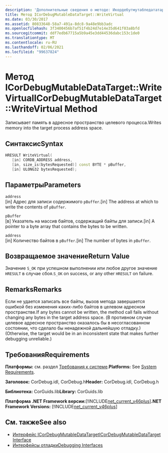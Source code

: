 ```yaml
---
description: 'Дополнительные сведения о методе: Икордебугмутабледататаржет:: WriteVirtual'
title: Метод ICorDebugMutableDataTarget::WriteVirtual
ms.date: 03/30/2017
ms.assetid: 80833648-58a7-491a-8dc8-9a48e9bb3adc
ms.openlocfilehash: 3f3400456b7af51f4b24d7e14e35d641f03a8bfd
ms.sourcegitcommit: ddf7edb67715a5b9a45e3dd44536dabc153c1de0
ms.translationtype: MT
ms.contentlocale: ru-RU
ms.lasthandoff: 02/06/2021
ms.locfileid: "99637824"
---
```

# <a name="icordebugmutabledatatargetwritevirtual-method"></a><span data-ttu-id="c2fba-103">Метод ICorDebugMutableDataTarget::WriteVirtual</span><span class="sxs-lookup"><span data-stu-id="c2fba-103">ICorDebugMutableDataTarget::WriteVirtual Method</span></span>

<span data-ttu-id="c2fba-104">Записывает память в адресное пространство целевого процесса.</span><span class="sxs-lookup"><span data-stu-id="c2fba-104">Writes memory into the target process address space.</span></span>  
  
## <a name="syntax"></a><span data-ttu-id="c2fba-105">Синтаксис</span><span class="sxs-lookup"><span data-stu-id="c2fba-105">Syntax</span></span>  
  
```cpp  
HRESULT WriteVirtual(  
   [in] CORDB_ADDRESS address,  
   [in, size_is(bytesRequested)] const BYTE * pBuffer,  
   [in] ULONG32 bytesRequested);  
```  
  
## <a name="parameters"></a><span data-ttu-id="c2fba-106">Параметры</span><span class="sxs-lookup"><span data-stu-id="c2fba-106">Parameters</span></span>  

 `address`  
 <span data-ttu-id="c2fba-107">[in] Адрес для записи содержимого `pBuffer`.</span><span class="sxs-lookup"><span data-stu-id="c2fba-107">[in] The address at which to write the contents of `pBuffer`.</span></span>  
  
 `pBuffer`  
 <span data-ttu-id="c2fba-108">[в] Указатель на массив байтов, содержащий байты для записи.</span><span class="sxs-lookup"><span data-stu-id="c2fba-108">[in] A pointer to a byte array that contains the bytes to be written.</span></span>  
  
 `address`  
 <span data-ttu-id="c2fba-109">[in] Количество байтов в `pBuffer`.</span><span class="sxs-lookup"><span data-stu-id="c2fba-109">[in] The number of bytes in `pBuffer`.</span></span>  
  
## <a name="return-value"></a><span data-ttu-id="c2fba-110">Возвращаемое значение</span><span class="sxs-lookup"><span data-stu-id="c2fba-110">Return Value</span></span>  

 <span data-ttu-id="c2fba-111">Значение `S_OK` при успешном выполнении или любое другое значение `HRESULT` в случае сбоя.</span><span class="sxs-lookup"><span data-stu-id="c2fba-111">`S_OK` on success, or any other `HRESULT` on failure.</span></span>  
  
## <a name="remarks"></a><span data-ttu-id="c2fba-112">Remarks</span><span class="sxs-lookup"><span data-stu-id="c2fba-112">Remarks</span></span>  

 <span data-ttu-id="c2fba-113">Если не удается записать все байты, вызов метода завершается ошибкой без изменения каких-либо байтов в целевом адресном пространстве.</span><span class="sxs-lookup"><span data-stu-id="c2fba-113">If any bytes cannot be written, the method call fails without changing any bytes in the target address space.</span></span> <span data-ttu-id="c2fba-114">(В противном случае целевое адресное пространство оказалось бы в несогласованном состоянии, что сделало бы ненадежной дальнейшую отладку.)</span><span class="sxs-lookup"><span data-stu-id="c2fba-114">(Otherwise, the target would be in an inconsistent state that makes further debugging unreliable.)</span></span>  
  
## <a name="requirements"></a><span data-ttu-id="c2fba-115">Требования</span><span class="sxs-lookup"><span data-stu-id="c2fba-115">Requirements</span></span>  

 <span data-ttu-id="c2fba-116">**Платформы:** см. раздел [Требования к системе](../../get-started/system-requirements.md).</span><span class="sxs-lookup"><span data-stu-id="c2fba-116">**Platforms:** See [System Requirements](../../get-started/system-requirements.md).</span></span>  
  
 <span data-ttu-id="c2fba-117">**Заголовок:** CorDebug.idl, CorDebug.h</span><span class="sxs-lookup"><span data-stu-id="c2fba-117">**Header:** CorDebug.idl, CorDebug.h</span></span>  
  
 <span data-ttu-id="c2fba-118">**Библиотека:** CorGuids.lib</span><span class="sxs-lookup"><span data-stu-id="c2fba-118">**Library:** CorGuids.lib</span></span>  
  
 <span data-ttu-id="c2fba-119">**Платформа .NET Framework версии:**[!INCLUDE[net_current_v46plus](../../../../includes/net-current-v46plus-md.md)]</span><span class="sxs-lookup"><span data-stu-id="c2fba-119">**.NET Framework Versions:** [!INCLUDE[net_current_v46plus](../../../../includes/net-current-v46plus-md.md)]</span></span>  
  
## <a name="see-also"></a><span data-ttu-id="c2fba-120">См. также</span><span class="sxs-lookup"><span data-stu-id="c2fba-120">See also</span></span>

- [<span data-ttu-id="c2fba-121">Интерфейс ICorDebugMutableDataTarget</span><span class="sxs-lookup"><span data-stu-id="c2fba-121">ICorDebugMutableDataTarget Interface</span></span>](icordebugmutabledatatarget-interface.md)
- [<span data-ttu-id="c2fba-122">Интерфейсы отладки</span><span class="sxs-lookup"><span data-stu-id="c2fba-122">Debugging Interfaces</span></span>](debugging-interfaces.md)
